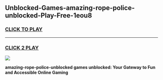 
## Unblocked-Games-amazing-rope-police-unblocked-Play-Free-1eou8
<h3>
<a href="https://premium76.site?title=amazing-rope-police-unblocked&ref=18A1">CLICK TO PLAY</a></h3>
<hr>

<h3>
<a href="https://premium76.site?title=amazing-rope-police-unblocked&ref=18A1">CLICK 2 PLAY</a>
  
</h3>

<a href="https://premium76.site?title=amazing-rope-police-unblocked&ref=18A1"><img src="https://clearcache.store/games.png"></a>


**amazing-rope-police-unblocked games unblocked: Your Gateway to Fun and Accessible Online Gaming**
